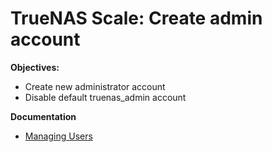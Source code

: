 # TrueNAS Scale: Create admin account

<b>Objectives:</b>

* Create new administrator account
* Disable default truenas_admin account

<b>Documentation</b>

* [Managing Users](https://www.truenas.com/docs/scale/scaletutorials/credentials/managelocalusersscale/)